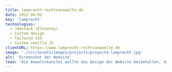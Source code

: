 ```yaml
---
title: lamprecht-rechtsanwaelte.de
date: 2022-04-01
key: 'lamprecht'
technologies:
  - Jamstack (Eleventy)
  - Custom design
  - Tailwind CSS
  - Custom vanilla JS
clientURL: https://www.lamprecht-rechtsanwaelte.de
image: './src/assets/images/projects/proyecto-lamprecht.jpg'
alt: 'Screenshot der Website'
lead: 'Die Anwaltskanzlei wollte das Design der Website beibehalten, das ich 2015 mit dem CMS Wordpress für sie programmiert hatte - aber mit Umsetzung über Jamstack. Das alte Design wurde darum nur aufpoliert und in Details verbessert, so dass die Seitenbesucher kaum einen Unterschied bemerken - außer in der besseren User Experience. Alle URLs wurden beibehalten oder korrekt umgeleitet, so dass die Positionierung in Google nicht beschädigt wurde. Die Website ist nun rasend schnell und weiterhin sehr erfolgreich.'
---
```

